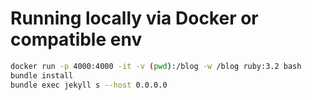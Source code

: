 # Running locally via Docker or compatible env

```bash
docker run -p 4000:4000 -it -v (pwd):/blog -w /blog ruby:3.2 bash
bundle install
bundle exec jekyll s --host 0.0.0.0
```
